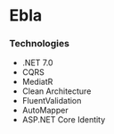 # Ebla

### Technologies

- .NET 7.0
- CQRS
- MediatR
- Clean Architecture
- FluentValidation
- AutoMapper
- ASP.NET Core Identity
